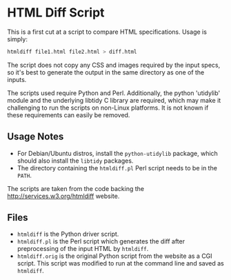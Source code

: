 # HTML Diff Script

<!--
Copyright (c) 2014-2020 The Khronos Group Inc.

SPDX-License-Identifier: CC-BY-4.0
-->

This is a first cut at a script to compare HTML specifications.
Usage is simply:

```sh
htmldiff file1.html file2.html > diff.html
```

The script does not copy any CSS and images required by the input specs,
so it's best to generate the output in the same directory as one of the inputs.

The scripts used require Python and Perl.
Additionally, the python 'utidylib' module and the underlying libtidy C library are required,
which may make it challenging to run the scripts on non-Linux platforms.
It is not known if these requirements can easily be removed.

## Usage Notes

- For Debian/Ubuntu distros, install the `python-utidylib` package, which should
  also install the `libtidy` packages.
- The directory containing the `htmldiff.pl` Perl script needs to be in the
  `PATH`.

The scripts are taken from the code backing the <http://services.w3.org/htmldiff> website.

## Files

- `htmldiff` is the Python driver script.
- `htmldiff.pl` is the Perl script which generates the diff after preprocessing
  of the input HTML by `htmldiff`.
- `htmldiff.orig` is the original Python script from the website as a CGI
  script. This script was modified to run at the command line and saved as
  `htmldiff`.
